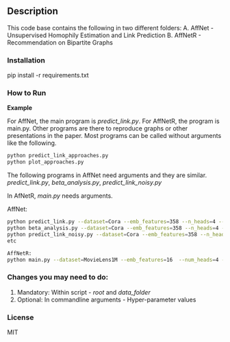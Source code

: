 ## Description

This code base contains the following in two different folders:
	A. AffNet - Unsupervised Homophily Estimation and Link Prediction
	B. AffNetR - Recommendation on Bipartite Graphs


### Installation

pip install -r requirements.txt


### How to Run
**Example**

For AffNet, the main program is *predict_link.py*. For AffNetR, the program is main.py.
Other programs are there to reproduce graphs or other presentations in the paper.
Most programs can be called without arguments like the following. 

```bash
python predict_link_approaches.py
python plot_approaches.py
```

The following programs in AffNet need arguments and they are similar.
*predict_link.py*, *beta_analysis.py*, *predict_link_noisy.py* 

In AfNetR, *main.py* needs arguments.

AffNet:
```bash
python predict_link.py --dataset=Cora --emb_features=358 --n_heads=4 --max_nodes=2708 --init_lr=0.002 --epochs=2000
python beta_analysis.py --dataset=Cora --emb_features=358 --n_heads=4 --max_nodes=2708 --init_lr=0.002 --epochs=2000
python predict_link_noisy.py --dataset=Cora --emb_features=358 --n_heads=4 --max_nodes=2708 --init_lr=0.002 --epochs=2000
etc
```

```bash
AffNetR:
python main.py --dataset=MovieLens1M --emb_features=16  --num_heads=4 --test_frac=0.3 --init_lr=0.1 --lr_decay=0.98 --dropout=0.5 --k=20 --epochs=50
```

### Changes you may need to do:
1. Mandatory: Within script - *root* and *data_folder*
2. Optional: In commandline arguments - Hyper-parameter values 

### License

MIT
	
